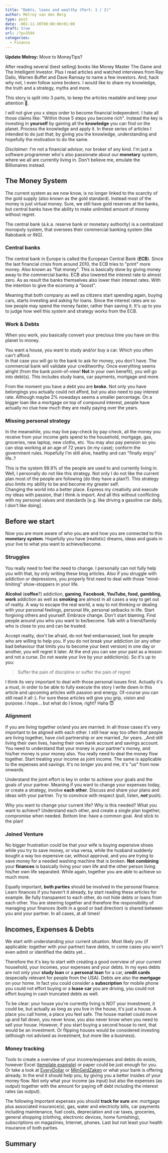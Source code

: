 ```yaml
---
title: "Debts, loans and wealthy (Part: 1 / 2)"
author: Melroy van den Berg
type: post
date: -001-11-30T00:00:00+01:00
draft: true
url: /?p=3594
categories:
  - Finance
---
```


**Update Melroy:** Move to MoneyTips?

After reading several (best selling) books like Money Master The Game and The Intelligent Investor. Plus I read articles and watched interviews from Ray Dalio, Warren Buffet and Dave Ramsay to name a few investors. And, hack why not, I even follow some brokers. I would like to share my knowledge, the truth and a strategy, myths and more.

This story is split into 3 parts, to keep the articles readable and keep your attention 🙂.

I will not give you x steps order to become financial independent. I hate all those claims like: "Within those 5 steps you become rich". Instead the key is investing in **yourself** by gaining all the **knowledge** you can find on the planet. Process the knowledge and apply it. In these series of articles I intended to do just that; by giving you the knowledge, understanding and hopefully the motivation to do the same.

_Disclaimer:_ I'm not a financial advisor, nor broker of any kind. I'm just a software programmer who's also passionate about our **monetary** system, where we all are currently living in. Don't believe me, emulate the Billionaires instead.

## The Money System

The current system as we now know, is no longer linked to the scarcity of the gold supply (also known as the gold standard). Instead most of the money is just virtual money. Sure, we still have gold reserves at the banks, but central banks have the ability to make unlimited amount of money without regret.

The central bank (a.k.a. reserve bank or monetary authority) is a centralized monopoly system, that oversees their commercial banking system (like Rabobank or ING).

### Central banks

The central bank in Europe is called the European Central Bank (**ECB**). Since the last financial crisis from around 2010, the ECB tries to "print" more money. Also known as "fiat money". This is basically done by giving money away to the commercial banks. ECB also lowered the interest rate to almost zero. As as result the banks themselves also lower their interest rates. With the intention to give the economy a "boost".

Meaning that both company as well as citizens start spending again, buying cars, starts investing and asking for loans. Since the interest rates are so low people may spend the money faster, rather than saving it. It's up to you to judge how well this system and strategy works from the ECB.

### Work & Debts

When you work, you basically convert your precious time you have on this planet to money.

You want a house, you want to study and/or buy a car. Which you often can't afford.  
In that case you will go to the bank to ask for money, you don't have. The commercial bank will validate your creditworthy. Once everything seems alright (from the bank point-of-view! **Not** in your own benefit), you will go into debt(s). This includes study loans, car payments, mortgage and more.

From the moment you have a debt you are **broke.** Not only you have belongings you actually could not afford, but you also need to pay interest rate. Although maybe 2% nowadays seems a smaller percentage. On a bigger loan like a mortgage on top of compound interest, people have actually no clue how much they are really paying over the years.

### Missing personal strategy

In the meanwhile, you may live pay-check by pay-check, all the money you receive from your income gets spend to the household, mortgage, gas, groceries, new laptop, new cloths, etc. You may also pay pension so you can stop working at an age of 72 years (in my case); conform the government rules. Hopefully I'm still alive, healthy and can "finally enjoy" life..?

This is the system 99.9% of the people are used to and currently living in. Well, I personally do not like this strategy. Not only I do not like the current plan most of the people are following (do they have a plan?). This strategy also limits my ability to be and become my greater self.  
Changing the world into a better place. Express my creativity and execute my ideas with passion, that I think is import. And all this without conflicting with my personal values and standards [e.g. like driving a gasoline car daily, I don't like doing].

## Before we start

Now you are more aware of who you are and how you are connected to this **monetary system**. Hopefully you have (realistic) dreams, ideas and goals in your live to what you want to achieve/become.

### Struggles

You really need to feel the need to change. I personally can not fully help you with that, by only writing these blog articles. Also if you struggle with addiction or depressions, you properly first need to deal with those "mind-limiting" show-stoppers in your life.

**Alcohol** (**coffee**?) addiction, **gaming**, **Facebook**, **YouTube, food, gambling, work** addiction as well as **smoking** are almost in all cases a way to get out of reality. A way to escape the real world, a way to not thinking or dealing with your personal feelings, personal life, personal setbacks in life. Start forgiving others and yourself. Embrace change. Don't start blaming. Find people around you who you want to be/become. Talk with a friend/family who is close to you and can be trusted.

Accept reality, don't be afraid, do not feel embarrassed, look for people who are willing to help you. If you do not break your addiction (or any other bad behaviour that limits you to become your best version) in one day or another, you will regret it later. At the end you can see your past as a lesson and not a curse. Do not waste your live by your addiction(s). So it's up to you:

> Suffer the pain of discipline or suffer the pain of regret

I think its very important to deal with those personal issues first. Actually it's a must, in order to be able to fully execute the story I write down in this article and upcoming articles with passion and energy. Of-course you can still read it all :). For sure these articles will give you grip, vision and purpose. I hope&#8230; but what do I know, right? Haha 😇

### Alignment

If you are living together or/and you are married. In all those cases it's very important to be aligned with each other. I still hear way too often that people are living together, have civil partnership or are married \_for years. _And still living their own lives, having their own bank account and savings account. You need to understand that your money is your partner's money, and his/her money is your money also. You really need to deal the money flow together. Start treating your income as joint income. The same is applicable to the expenses and savings. It's no longer you and me, it's "us" from now onwards.

Understand the joint effort is key in order to achieve your goals and the goals of your partner. Meaning if you want to change your expenses today, or create a strategy, involve **each other**. Discuss and share your plans and ideas with your partner. Try to convince with respect (pull, listen, _**not**_ push).

Why you want to change your current life? Why is this needed? What you want to achieve? Understand each other, and create a single plan together, compromise when needed. Bottom line: have a common goal. And stick to the plan!

### Joined Venture

No bigger frustration could be that your wife is buying expensive shoes while you try to save money, or visa versa, while the husband suddenly bought a way too expensive car, without approval, and you are trying to save money for a needed washing machine that is broken. **Not** **combining** your **finances** is basically living your own life and the other person living his/her own life separated. While again, together you are able to achieve so much more.

Equally important, **both parties** should be involved in the personal finance. Learn finances if you haven't it already, by start reading these articles for example. Be fully transparent to each other, do not hide debts or loans from each other. You are steering together and therefore the responsibility of managing your finances (both in a good or bad direction) is shared between you and your partner. In all cases, at all times!

## Incomes, Expenses & Debts

We start with understanding your current situation. Most likely you (if applicable: together with your partner) have debts, in come cases you won't even admit or identified the debts yet&#8230;

Therefore the it's key to start with creating a good overview of your current household, your incomes, your expenses and your debts. In my eyes debts are not only your **study loan** or a **personal** **loan** for a car, **credit cards** (especially relevant for people from the USA). Debts are also the **mortgage** on your home. In fact you could consider a **subscription** for mobile phone you could not effort buying or a **lease** **car** you are driving, you could not effort buying in cash truncated debts as well.

To be clear: your house you're currently living is NOT your investment, it could be, but actually as long as you live in the house, it's just a house. A place you call home, a place you feel safe. The house market could move up and fall down, you never know, you also never know when you need to sell your house. However, if you start buying a second house to rent, that would be an investment. Or flipping houses would be considered investing (although not advised as investment, but more like a business).

### Money tracking

Tools to create a overview of your income/expenses and debts do exists, however Excel ([template example](https://www.vertex42.com/ExcelTemplates/money-management-template.html)) or paper could be just enough for you. Or take a look at [EveryDollar](https://www.everydollar.com/) or [MijnGeldZaken](https://www.mijngeldzaken.nl/) or what your bank is offering already. In the end it should help you, by giving you a better insides of your money flow. Not only what your income (as input) but also the expenses (as output) together with the amount for paying off debt including the interest rates (as output).

The following Important expenses you should **track for sure** are: mortgage plus associated insurance(s), gas, water and electricity bills, car payments including maintenance, fuel costs, depreciation and car taxes, groceries, general shopping (clothing, electronic devices, home furnishing), subscriptions on magazines, Internet, phones. Last but not least your health insurance of both parties.

## Summary
